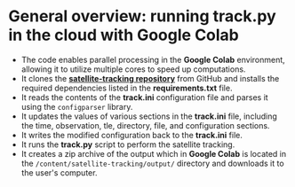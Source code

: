 # General overview: running track.py in the cloud with **Google Colab** 

* The code enables parallel processing in the **Google Colab** environment, allowing it to utilize multiple cores to speed up computations.
* It clones the **[satellite-tracking repository](https://github.com/CLEOsat-group/satellite-tracking)** from GitHub and installs the required dependencies listed in the **requirements.txt** file.
* It reads the contents of the **track.ini** configuration file and parses it using the ``configparser`` library.
* It updates the values of various sections in the **track.ini** file, including the time, observation, tle, directory, file, and configuration sections.
* It writes the modified configuration back to the **track.ini** file.
* It runs the **track.py** script to perform the satellite tracking.
* It creates a zip archive of the output which in **Google Colab** is located in the `/content/satellite-tracking/output/` directory and downloads it to the user's computer.